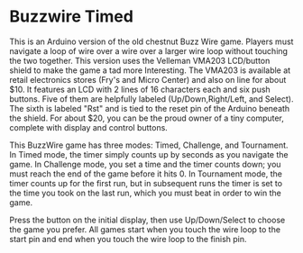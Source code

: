 Buzzwire Timed
===

This is an Arduino version of the old chestnut Buzz Wire game. Players must
navigate a loop of wire over a wire over a larger wire loop
without touching the two together.  This version uses the
Velleman VMA203 LCD/button shield to make the game a tad more
Interesting.  The VMA203 is available at retail electronics stores
(Fry's and Micro Center) and also on line for about $10.  It features
an LCD with 2 lines of 16 characters each and six push buttons. Five
of them are helpfully labeled (Up/Down,Right/Left, and Select). The
sixth is labeled "Rst" and is tied to the reset pin of the Arduino
beneath the shield.  For about $20, you can be the proud owner of a
tiny computer, complete with display and control buttons.

This BuzzWire game has three modes: Timed, Challenge, and Tournament.
In Timed mode, the timer simply counts up by seconds as you navigate
the game.  In Challenge mode, you set a time and the timer counts
down; you must reach the end of the game before it hits 0.  In
Tournament mode, the timer counts up for the first run, but in
subsequent runs the timer is set to the time you took on the last run,
which you must beat in order to win the game.

Press the <down> button on the initial display, then use
Up/Down/Select to choose the game you prefer.  All games start when
you touch the wire loop to the start pin and end when you touch the
wire loop to the finish pin.



